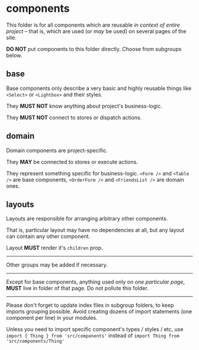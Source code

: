 # components

This folder is for all components which are reusable *in context of entire project* – that is, which are used (or *may* be used) on several pages of the site.

**DO NOT** put components to this folder directly. Choose from subgroups below.

## base

Base components only describe a very basic and highly reusable things like `<Select>` or `<Lightbox>` and their styles.

They **MUST NOT** know anything about project's business-logic.

They **MUST NOT** connect to stores or dispatch actions.

## domain

Domain components are project-specific.

They **MAY** be connected to stores or execute actions.

They represent something specific for business-logic. `<Form />` and `<Table />` are base components, `<OrderForm />` and `<FriendsList />` are domain ones.

## layouts

Layouts are responsible for arranging arbitrary other components.

That is, particular layout may have no dependencies at all, but any layout can contain any other component.

Layout **MUST** render it's `children` prop.

---

Other groups may be added if necessary.

---

Except for base components, anything used only on *one particular page*, **MUST** live in folder of that page. Do not pollute this folder.

---

Please don't forget to update index files in subgroup folders, to keep imports grouping possible. Avoid creating dozens of import statements (one component per line) in your modules.

Unless you need to import specific component's types / styles / etc, use `import { Thing } from 'src/components'` instead of `import Thing from 'src/components/Thing'`
